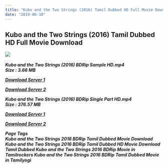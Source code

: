 ```yaml
---
title: "Kubo and the Two Strings (2016) Tamil Dubbed HD Full Movie Download"
date: "2019-06-10"
---
```


## Kubo and the Two Strings (2016) Tamil Dubbed HD Full Movie Download

![](https://images.moviebuff.com/b9ee9f55-87e5-4181-b181-35bb91e27c30?w=1000) 

_**Kubo and the Two Strings (2016) BDRip Sample HD.mp4  
Size : 3.66 MB**_

[_**Download Server 1**_](http://du1.wetransfer.vip/files/Tamil{c159298fb141cbadc7232f68964181f47c3dba5abf1fc31c2462b14f0846cd70}20Dubbed{c159298fb141cbadc7232f68964181f47c3dba5abf1fc31c2462b14f0846cd70}20Movies/Tamil{c159298fb141cbadc7232f68964181f47c3dba5abf1fc31c2462b14f0846cd70}20Recent{c159298fb141cbadc7232f68964181f47c3dba5abf1fc31c2462b14f0846cd70}20Dubbed{c159298fb141cbadc7232f68964181f47c3dba5abf1fc31c2462b14f0846cd70}20Movies/Kubo{c159298fb141cbadc7232f68964181f47c3dba5abf1fc31c2462b14f0846cd70}20and{c159298fb141cbadc7232f68964181f47c3dba5abf1fc31c2462b14f0846cd70}20the{c159298fb141cbadc7232f68964181f47c3dba5abf1fc31c2462b14f0846cd70}20Two{c159298fb141cbadc7232f68964181f47c3dba5abf1fc31c2462b14f0846cd70}20Strings{c159298fb141cbadc7232f68964181f47c3dba5abf1fc31c2462b14f0846cd70}20(2016)/Kubo{c159298fb141cbadc7232f68964181f47c3dba5abf1fc31c2462b14f0846cd70}20and{c159298fb141cbadc7232f68964181f47c3dba5abf1fc31c2462b14f0846cd70}20the{c159298fb141cbadc7232f68964181f47c3dba5abf1fc31c2462b14f0846cd70}20Two{c159298fb141cbadc7232f68964181f47c3dba5abf1fc31c2462b14f0846cd70}20Strings{c159298fb141cbadc7232f68964181f47c3dba5abf1fc31c2462b14f0846cd70}20(2016){c159298fb141cbadc7232f68964181f47c3dba5abf1fc31c2462b14f0846cd70}20BDRip/Kubo{c159298fb141cbadc7232f68964181f47c3dba5abf1fc31c2462b14f0846cd70}20and{c159298fb141cbadc7232f68964181f47c3dba5abf1fc31c2462b14f0846cd70}20the{c159298fb141cbadc7232f68964181f47c3dba5abf1fc31c2462b14f0846cd70}20Two{c159298fb141cbadc7232f68964181f47c3dba5abf1fc31c2462b14f0846cd70}20Strings{c159298fb141cbadc7232f68964181f47c3dba5abf1fc31c2462b14f0846cd70}20(2016){c159298fb141cbadc7232f68964181f47c3dba5abf1fc31c2462b14f0846cd70}20BDRip{c159298fb141cbadc7232f68964181f47c3dba5abf1fc31c2462b14f0846cd70}20Sample{c159298fb141cbadc7232f68964181f47c3dba5abf1fc31c2462b14f0846cd70}20HD.mp4)

[_**Download Server 2**_](http://du1.wetransfer.vip/files/Tamil{c159298fb141cbadc7232f68964181f47c3dba5abf1fc31c2462b14f0846cd70}20Dubbed{c159298fb141cbadc7232f68964181f47c3dba5abf1fc31c2462b14f0846cd70}20Movies/Tamil{c159298fb141cbadc7232f68964181f47c3dba5abf1fc31c2462b14f0846cd70}20Recent{c159298fb141cbadc7232f68964181f47c3dba5abf1fc31c2462b14f0846cd70}20Dubbed{c159298fb141cbadc7232f68964181f47c3dba5abf1fc31c2462b14f0846cd70}20Movies/Kubo{c159298fb141cbadc7232f68964181f47c3dba5abf1fc31c2462b14f0846cd70}20and{c159298fb141cbadc7232f68964181f47c3dba5abf1fc31c2462b14f0846cd70}20the{c159298fb141cbadc7232f68964181f47c3dba5abf1fc31c2462b14f0846cd70}20Two{c159298fb141cbadc7232f68964181f47c3dba5abf1fc31c2462b14f0846cd70}20Strings{c159298fb141cbadc7232f68964181f47c3dba5abf1fc31c2462b14f0846cd70}20(2016)/Kubo{c159298fb141cbadc7232f68964181f47c3dba5abf1fc31c2462b14f0846cd70}20and{c159298fb141cbadc7232f68964181f47c3dba5abf1fc31c2462b14f0846cd70}20the{c159298fb141cbadc7232f68964181f47c3dba5abf1fc31c2462b14f0846cd70}20Two{c159298fb141cbadc7232f68964181f47c3dba5abf1fc31c2462b14f0846cd70}20Strings{c159298fb141cbadc7232f68964181f47c3dba5abf1fc31c2462b14f0846cd70}20(2016){c159298fb141cbadc7232f68964181f47c3dba5abf1fc31c2462b14f0846cd70}20BDRip/Kubo{c159298fb141cbadc7232f68964181f47c3dba5abf1fc31c2462b14f0846cd70}20and{c159298fb141cbadc7232f68964181f47c3dba5abf1fc31c2462b14f0846cd70}20the{c159298fb141cbadc7232f68964181f47c3dba5abf1fc31c2462b14f0846cd70}20Two{c159298fb141cbadc7232f68964181f47c3dba5abf1fc31c2462b14f0846cd70}20Strings{c159298fb141cbadc7232f68964181f47c3dba5abf1fc31c2462b14f0846cd70}20(2016){c159298fb141cbadc7232f68964181f47c3dba5abf1fc31c2462b14f0846cd70}20BDRip{c159298fb141cbadc7232f68964181f47c3dba5abf1fc31c2462b14f0846cd70}20Sample{c159298fb141cbadc7232f68964181f47c3dba5abf1fc31c2462b14f0846cd70}20HD.mp4)

_**Kubo and the Two Strings (2016) BDRip Single Part HD.mp4  
Size : 376.57 MB**_

[_**Download Server 1**_](http://du1.wetransfer.vip/files/Tamil{c159298fb141cbadc7232f68964181f47c3dba5abf1fc31c2462b14f0846cd70}20Dubbed{c159298fb141cbadc7232f68964181f47c3dba5abf1fc31c2462b14f0846cd70}20Movies/Tamil{c159298fb141cbadc7232f68964181f47c3dba5abf1fc31c2462b14f0846cd70}20Recent{c159298fb141cbadc7232f68964181f47c3dba5abf1fc31c2462b14f0846cd70}20Dubbed{c159298fb141cbadc7232f68964181f47c3dba5abf1fc31c2462b14f0846cd70}20Movies/Kubo{c159298fb141cbadc7232f68964181f47c3dba5abf1fc31c2462b14f0846cd70}20and{c159298fb141cbadc7232f68964181f47c3dba5abf1fc31c2462b14f0846cd70}20the{c159298fb141cbadc7232f68964181f47c3dba5abf1fc31c2462b14f0846cd70}20Two{c159298fb141cbadc7232f68964181f47c3dba5abf1fc31c2462b14f0846cd70}20Strings{c159298fb141cbadc7232f68964181f47c3dba5abf1fc31c2462b14f0846cd70}20(2016)/Kubo{c159298fb141cbadc7232f68964181f47c3dba5abf1fc31c2462b14f0846cd70}20and{c159298fb141cbadc7232f68964181f47c3dba5abf1fc31c2462b14f0846cd70}20the{c159298fb141cbadc7232f68964181f47c3dba5abf1fc31c2462b14f0846cd70}20Two{c159298fb141cbadc7232f68964181f47c3dba5abf1fc31c2462b14f0846cd70}20Strings{c159298fb141cbadc7232f68964181f47c3dba5abf1fc31c2462b14f0846cd70}20(2016){c159298fb141cbadc7232f68964181f47c3dba5abf1fc31c2462b14f0846cd70}20BDRip/Kubo{c159298fb141cbadc7232f68964181f47c3dba5abf1fc31c2462b14f0846cd70}20and{c159298fb141cbadc7232f68964181f47c3dba5abf1fc31c2462b14f0846cd70}20the{c159298fb141cbadc7232f68964181f47c3dba5abf1fc31c2462b14f0846cd70}20Two{c159298fb141cbadc7232f68964181f47c3dba5abf1fc31c2462b14f0846cd70}20Strings{c159298fb141cbadc7232f68964181f47c3dba5abf1fc31c2462b14f0846cd70}20(2016){c159298fb141cbadc7232f68964181f47c3dba5abf1fc31c2462b14f0846cd70}20BDRip{c159298fb141cbadc7232f68964181f47c3dba5abf1fc31c2462b14f0846cd70}20Single{c159298fb141cbadc7232f68964181f47c3dba5abf1fc31c2462b14f0846cd70}20Part{c159298fb141cbadc7232f68964181f47c3dba5abf1fc31c2462b14f0846cd70}20HD.mp4)

[_**Download Server 2**_](http://du1.wetransfer.vip/files/Tamil{c159298fb141cbadc7232f68964181f47c3dba5abf1fc31c2462b14f0846cd70}20Dubbed{c159298fb141cbadc7232f68964181f47c3dba5abf1fc31c2462b14f0846cd70}20Movies/Tamil{c159298fb141cbadc7232f68964181f47c3dba5abf1fc31c2462b14f0846cd70}20Recent{c159298fb141cbadc7232f68964181f47c3dba5abf1fc31c2462b14f0846cd70}20Dubbed{c159298fb141cbadc7232f68964181f47c3dba5abf1fc31c2462b14f0846cd70}20Movies/Kubo{c159298fb141cbadc7232f68964181f47c3dba5abf1fc31c2462b14f0846cd70}20and{c159298fb141cbadc7232f68964181f47c3dba5abf1fc31c2462b14f0846cd70}20the{c159298fb141cbadc7232f68964181f47c3dba5abf1fc31c2462b14f0846cd70}20Two{c159298fb141cbadc7232f68964181f47c3dba5abf1fc31c2462b14f0846cd70}20Strings{c159298fb141cbadc7232f68964181f47c3dba5abf1fc31c2462b14f0846cd70}20(2016)/Kubo{c159298fb141cbadc7232f68964181f47c3dba5abf1fc31c2462b14f0846cd70}20and{c159298fb141cbadc7232f68964181f47c3dba5abf1fc31c2462b14f0846cd70}20the{c159298fb141cbadc7232f68964181f47c3dba5abf1fc31c2462b14f0846cd70}20Two{c159298fb141cbadc7232f68964181f47c3dba5abf1fc31c2462b14f0846cd70}20Strings{c159298fb141cbadc7232f68964181f47c3dba5abf1fc31c2462b14f0846cd70}20(2016){c159298fb141cbadc7232f68964181f47c3dba5abf1fc31c2462b14f0846cd70}20BDRip/Kubo{c159298fb141cbadc7232f68964181f47c3dba5abf1fc31c2462b14f0846cd70}20and{c159298fb141cbadc7232f68964181f47c3dba5abf1fc31c2462b14f0846cd70}20the{c159298fb141cbadc7232f68964181f47c3dba5abf1fc31c2462b14f0846cd70}20Two{c159298fb141cbadc7232f68964181f47c3dba5abf1fc31c2462b14f0846cd70}20Strings{c159298fb141cbadc7232f68964181f47c3dba5abf1fc31c2462b14f0846cd70}20(2016){c159298fb141cbadc7232f68964181f47c3dba5abf1fc31c2462b14f0846cd70}20BDRip{c159298fb141cbadc7232f68964181f47c3dba5abf1fc31c2462b14f0846cd70}20Single{c159298fb141cbadc7232f68964181f47c3dba5abf1fc31c2462b14f0846cd70}20Part{c159298fb141cbadc7232f68964181f47c3dba5abf1fc31c2462b14f0846cd70}20HD.mp4)

_**Page Tags  
Kubo and the Two Strings 2016 BDRip Tamil Dubbed Movie Download Kubo and the Two Strings 2016 BDRip Tamil Dubbed HD Movie Download Tamil Dubbed Kubo and the Two Strings 2016 BDRip Movie in Tamilrockers Kubo and the Two Strings 2016 BDRip Tamil Dubbed Movie in Tamilyogi**_
